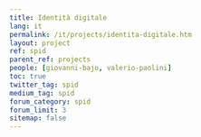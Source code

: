 ```yaml
---
title: Identità digitale
lang: it
permalink: /it/projects/identita-digitale.htm
layout: project
ref: spid
parent_ref: projects
people: [giovanni-bajo, valerio-paolini]
toc: true
twitter_tag: spid
medium_tag: spid
forum_category: spid
forum_limit: 3
sitemap: false
---
```




